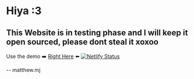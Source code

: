 # Hiya :3
## This Website is in testing phase and I will keep it open sourced, please dont steal it xoxoo
Use the demo ➡️ [Right Here](https://timely-mousse-124fb4.netlify.app/) ⬅️
[![Netlify Status](https://api.netlify.com/api/v1/badges/b148f01e-7f39-4831-b136-4cc10c2e18e6/deploy-status)](https://app.netlify.com/sites/timely-mousse-124fb4/deploys)

-- matthew.mj
